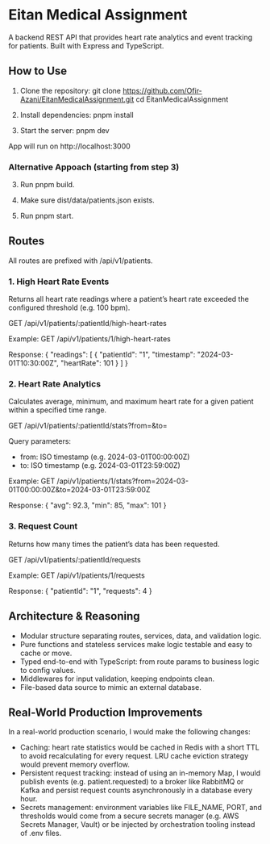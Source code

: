 # Eitan Medical Assignment

A backend REST API that provides heart rate analytics and event tracking for patients. Built with Express and TypeScript.

## How to Use

1. Clone the repository:
git clone https://github.com/Ofir-Azani/EitanMedicalAssignment.git
cd EitanMedicalAssignment

2. Install dependencies:
pnpm install

3. Start the server:
pnpm dev

App will run on http://localhost:3000

### Alternative Appoach (starting from step 3)

3. Run pnpm build.

4. Make sure dist/data/patients.json exists.

5. Run pnpm start.


## Routes

All routes are prefixed with /api/v1/patients.

### 1. High Heart Rate Events

Returns all heart rate readings where a patient’s heart rate exceeded the configured threshold (e.g. 100 bpm).

GET /api/v1/patients/:patientId/high-heart-rates

Example:
GET /api/v1/patients/1/high-heart-rates

Response:
{
  "readings": [
    {
      "patientId": "1",
      "timestamp": "2024-03-01T10:30:00Z",
      "heartRate": 101
    }
  ]
}

### 2. Heart Rate Analytics

Calculates average, minimum, and maximum heart rate for a given patient within a specified time range.

GET /api/v1/patients/:patientId/stats?from=<from>&to=<to>

Query parameters:
- from: ISO timestamp (e.g. 2024-03-01T00:00:00Z)
- to: ISO timestamp (e.g. 2024-03-01T23:59:00Z)

Example:
GET /api/v1/patients/1/stats?from=2024-03-01T00:00:00Z&to=2024-03-01T23:59:00Z

Response:
{
  "avg": 92.3,
  "min": 85,
  "max": 101
}

### 3. Request Count

Returns how many times the patient’s data has been requested.

GET /api/v1/patients/:patientId/requests

Example:
GET /api/v1/patients/1/requests

Response:
{
  "patientId": "1",
  "requests": 4
}

## Architecture & Reasoning

- Modular structure separating routes, services, data, and validation logic.
- Pure functions and stateless services make logic testable and easy to cache or move.
- Typed end-to-end with TypeScript: from route params to business logic to config values.
- Middlewares for input validation, keeping endpoints clean.
- File-based data source to mimic an external database.

## Real-World Production Improvements

In a real-world production scenario, I would make the following changes:

- Caching: heart rate statistics would be cached in Redis with a short TTL to avoid recalculating for every request. LRU cache eviction strategy would prevent memory overflow.
- Persistent request tracking: instead of using an in-memory Map, I would publish events (e.g. patient.requested) to a broker like RabbitMQ or Kafka and persist request counts asynchronously in a database every hour.
- Secrets management: environment variables like FILE_NAME, PORT, and thresholds would come from a secure secrets manager (e.g. AWS Secrets Manager, Vault) or be injected by orchestration tooling instead of .env files.
